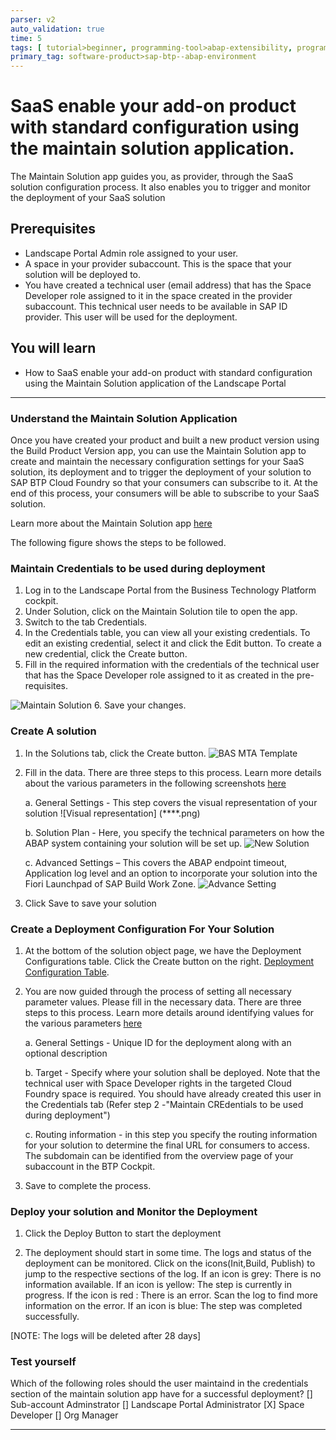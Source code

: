 ```yaml
---
parser: v2
auto_validation: true
time: 5
tags: [ tutorial>beginner, programming-tool>abap-extensibility, programming-tool>abap-development]
primary_tag: software-product>sap-btp--abap-environment
---
```


# SaaS enable your add-on product with standard configuration using the maintain solution application.  

<!-- description --> The Maintain Solution app guides you, as provider, through the SaaS solution configuration process. It also enables you to trigger and monitor the deployment of your SaaS solution

## Prerequisites

- Landscape Portal Admin role assigned to your user.
- A space in your provider subaccount. This is the space that your solution will be deployed to.
- You have created a technical user (email address) that has the Space Developer role assigned to it in the space created in the provider subaccount. This technical user needs to be available in SAP ID provider. This user will be used for the deployment.

## You will learn

- How to SaaS enable your add-on product with standard configuration using the Maintain Solution application of the Landscape Portal

---

### Understand the Maintain Solution Application

Once you have created your product and built a new product version using the Build Product Version app, you can use the Maintain Solution app to create and maintain the necessary configuration settings for your SaaS solution, its deployment and to trigger the deployment of your solution to SAP BTP Cloud Foundry so that your consumers can subscribe to it. At the end of this process, your consumers will be able to subscribe to your SaaS solution.

Learn more about the Maintain Solution app [here](https://help.sap.com/docs/btp/sap-business-technology-platform/maintain-solution)

The following figure shows the steps to be followed.

### Maintain Credentials to be used during deployment

1. Log in to the Landscape Portal from the Business Technology Platform cockpit.
2. Under Solution, click on the Maintain Solution tile to open the app.
3. Switch to the tab Credentials.
4. In the Credentials table, you can view all your existing credentials. To edit an existing credential, select it and click the Edit button. To create a new credential, click the Create button.
5. Fill in the required information with the credentials of the technical user that has the Space Developer role assigned to it as created in the pre-requisites.

![Maintain Solution](maintainsolution.png)
6. Save your changes.

### Create A solution

1. In the Solutions tab, click the Create button.
![BAS MTA Template](BASMTA-Template.png)

2. Fill in the data. There are three steps to this process. Learn more details about the various parameters in the following screenshots [here](https://help.sap.com/docs/btp/sap-business-technology-platform/solutions)

    a. General Settings - This step covers the visual representation of your solution
![Visual representation] (****.png)

    b. Solution Plan - Here, you specify the technical parameters on how the ABAP system containing your solution will be set up.
![New Solution ](*****.png)

    c. Advanced Settings – This covers the ABAP endpoint timeout, Application log level and an option to incorporate your solution into the Fiori Launchpad of SAP Build Work Zone.
![Advance Setting](adv-setting.png)

3. Click Save to save your solution

### Create a Deployment Configuration For Your Solution

1. At the bottom of the solution object page, we have the Deployment Configurations table. Click the Create button on the right.
[Deployment Configuration Table](Config-table.png).

2. You are now guided through the process of setting all necessary parameter values. Please fill in the necessary data. There are three steps to this process. Learn more details around identifying values for the various parameters [here](https://help.sap.com/docs/btp/sap-business-technology-platform/credentials)

    a. General Settings - Unique ID for the deployment along with an optional description

    b. Target - Specify where your solution shall be deployed. Note that the technical user with Space Developer rights in the targeted Cloud Foundry space is required. You should have already created this user in the Credentials tab (Refer step 2 -"Maintain CREdentials to be used during deployment")

    c. Routing information - in this step you specify the routing information for your solution to determine the final URL for consumers to access.  The subdomain can be identified from the overview page of your subaccount in the BTP Cockpit.

3. Save to complete the process.

### Deploy your solution and Monitor the Deployment

1. Click the Deploy Button to start the deployment

2. The deployment should start in some time. The logs and status of the deployment can be monitored. Click on the icons(Init,Build, Publish) to jump to the respective sections of the log.
If an icon is grey: There is no information available.
If an icon is yellow: The step is currently in progress.
If the icon is red : There is an error. Scan the log to find more information on the error.
If an icon is blue: The step was completed successfully.

[NOTE: The logs will be deleted after 28 days]

### Test yourself

Which of the following roles should the user maintaind in the credentials section of the maintain solution app have for a successful deployment?
[] Sub-account Adminstrator
[] Landscape Portal Administrator
[X] Space Developer
[] Org Manager

---
